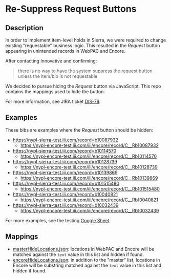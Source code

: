 # Re-Suppress Request Buttons

## Description

In order to implement item-level holds in Sierra, we were required to change existing "requestable" business logic. This resulted in the _Request_ button appearing in unintended records in WebPAC and Encore.
  
After contacting Innovative and confirming:

> there is no way to have the system suppress the request button unless the item/bib is not requestable

We decided to pursue hiding the _Request_ button via JavaScript. This repo contains the mappings used to hide the button.

For more information, see JIRA ticket [DIS-79](https://jira.nypl.org/browse/DIS-79).

## Examples

These bibs are examples where the _Request_ button should be hidden:

- https://nypl-sierra-test.iii.com/record=b10087932
  - https://nypl-encore-test.iii.com/iii/encore/record/C__Rb10087932
- https://nypl-sierra-test.iii.com/record=b10114570
  - https://nypl-encore-test.iii.com/iii/encore/record/C__Rb10114570
- https://nypl-sierra-test.iii.com/record=b10128739
  - https://nypl-encore-test.iii.com/iii/encore/record/C__Rb10128739
- https://nypl-sierra-test.iii.com/record=b10139869
  - https://nypl-encore-test.iii.com/iii/encore/record/C__Rb10139869
- https://nypl-sierra-test.iii.com/record=b101515480
  - https://nypl-encore-test.iii.com/iii/encore/record/C__Rb101515480
- https://nypl-sierra-test.iii.com/record=b10040821
  - https://nypl-encore-test.iii.com/iii/encore/record/C__Rb10040821
- https://nypl-sierra-test.iii.com/record=b10032439
  - https://nypl-encore-test.iii.com/iii/encore/record/C__Rb10032439

For more examples, see the testing [Google Sheet](https://docs.google.com/spreadsheets/d/1tKlxQCIBhwHfZI-A_v3aZGO3bHfo4Al6S_gxtty0zIE/edit#gid=412932731).

## Mappings

- [masterHideLocations.json](matchingLocations.json): locations in WebPAC and Encore will be matched against the `text` value in this list and hidden if found. 
- [encoreHideLocations.json](encoreMatchingLocations.json): in addition to the "master" list, locations in Encore will be substring matched against the `text` value in this list and hidden if found. 
